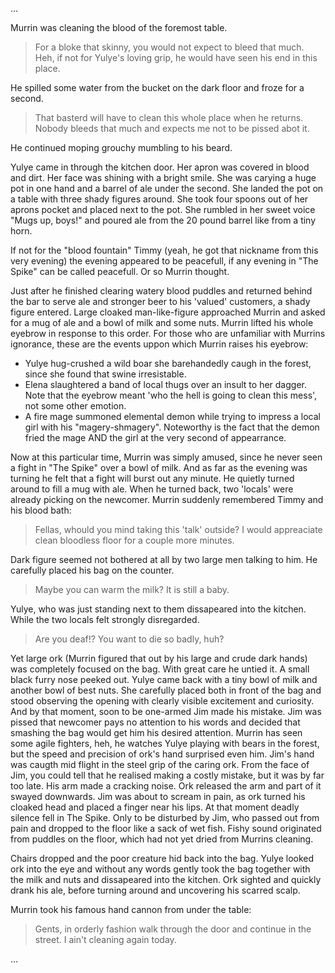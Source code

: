 
...

Murrin was cleaning the blood of the foremost table.

> For a bloke that skinny, you would not expect to bleed that much. Heh, if not
> for Yulye's loving grip, he would have seen his end in this place.

He spilled some water from the bucket on the dark floor and froze for a second.

> That basterd will have to clean this whole place when he returns. Nobody
> bleeds that much and expects me not to be pissed abot it.

He continued moping grouchy mumbling to his beard.

Yulye came in through the kitchen door. Her apron was covered in blood and
dirt. Her face was shining with a bright smile. She was carying a huge pot in
one hand and a barrel of ale under the second. She landed the pot on a table
with three shady figures around. She took four spoons out of her aprons pocket
and placed next to the pot. She rumbled in her sweet voice "Mugs up, boys!" and
poured ale from the 20 pound barrel like from a tiny horn.

If not for the "blood fountain" Timmy (yeah, he got that nickname from this
very evening) the evening appeared to be peacefull, if any evening in "The
Spike" can be called peacefull. Or so Murrin thought.

Just after he finished clearing watery blood puddles and returned behind the
bar to serve ale and stronger beer to his 'valued' customers, a shady figure
entered. Large cloaked man-like-figure approached Murrin and asked for a mug
of ale and a bowl of milk and some nuts. Murrin lifted his whole eyebrow in
response to this order. For those who are unfamiliar with Murrins ignorance,
these are the events uppon which Murrin raises his eyebrow:

 * Yulye hug-crushed a wild boar she barehandedly caugh in the forest, since
 she found that swine irresistable.
 * Elena slaughtered a band of local thugs over an insult to her dagger. Note
 that the eyebrow meant 'who the hell is going to clean this mess', not some
 other emotion.
 * A fire mage summoned elemental demon while trying to impress a local girl
 with his "magery-shmagery". Noteworthy is the fact that the demon fried the
 mage AND the girl at the very second of appearrance.

Now at this particular time, Murrin was simply amused, since he never seen a
fight in "The Spike" over a bowl of milk. And as far as the evening was turning
he felt that a fight will burst out any minute. He quietly turned around to
fill a mug with ale. When he turned back, two 'locals' were already picking on
the newcomer. Murrin suddenly remembered Timmy and his blood bath:

> Fellas, whould you mind taking this 'talk' outside? I would appreaciate
> clean bloodless floor for a couple more minutes.

Dark figure seemed not bothered at all by two large men talking to him. He
carefully placed his bag on the counter.

> Maybe you can warm the milk? It is still a baby.

Yulye, who was just standing next to them dissapeared into the kitchen. While
the two locals felt strongly disregarded.

> Are you deaf!? You want to die so badly, huh?

Yet large ork (Murrin figured that out by his large and crude dark hands) was
completely focused on the bag. With great care he untied it. A small black
furry nose peeked out. Yulye came back with a tiny bowl of milk and another
bowl of best nuts. She carefully placed both in front of the bag and stood
observing the opening with clearly visible excitement and curiosity.
And by that moment, soon to be one-armed Jim made his mistake. Jim was pissed
that newcomer pays no attention to his words and decided that smashing the bag
would get him his desired attention. Murrin has seen some agile fighters, heh,
he watches Yulye playing with bears in the forest, but the speed and precision
of ork's hand surprised even him. Jim's hand was caugth mid flight in the steel
grip of the caring ork. From the face of Jim, you could tell that he realised
making a costly mistake, but it was by far too late. His arm made a cracking
noise. Ork released the arm and part of it swayed downwards. Jim was about to
scream in pain, as ork turned his cloaked head and placed a finger near his
lips. At that moment deadly silence fell in The Spike. Only to be disturbed by
Jim, who passed out from pain and dropped to the floor like a sack of wet fish.
Fishy sound originated from puddles on the floor, which had not yet dried from
Murrins cleaning.

Chairs dropped and the poor creature hid back into the bag. Yulye looked ork
into the eye and without any words gently took the bag together with the milk
and nuts and dissapeared into the kitchen. Ork sighted and quickly drank his
ale, before turning around and uncovering his scarred scalp.

Murrin took his famous hand cannon from under the table:

> Gents, in orderly fashion walk through the door and continue in the street.
> I ain't cleaning again today.

...
